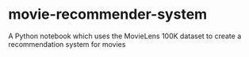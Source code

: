 # movie-recommender-system
A Python notebook which uses the MovieLens 100K dataset to create a recommendation system for movies
